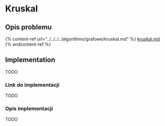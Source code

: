 # Kruskal

## Opis problemu

{% content-ref url="../../../../algorithms/grafowe/kruskal.md" %}
[kruskal.md](../../../../algorithms/grafowe/kruskal.md)
{% endcontent-ref %}

## Implementation

TODO

### Link do implementacji

TODO

### Opis implementacji

TODO
